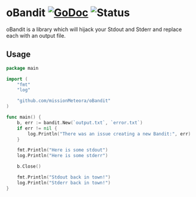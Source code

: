 # oBandit [![GoDoc](https://godoc.org/github.com/missionMeteora/oBandit?status.svg)](https://godoc.org/github.com/missionMeteora/oBandit) ![Status](https://img.shields.io/badge/status-beta-yellow.svg)

oBandit is a library which will hijack your Stdout and Stderr and replace each with an output file.

## Usage
``` go
package main

import (
	"fmt"
	"log"

	"github.com/missionMeteora/oBandit"
)

func main() {
	b, err := bandit.New(`output.txt`, `error.txt`)
	if err != nil {
		log.Println("There was an issue creating a new Bandit:", err)
	}

	fmt.Println("Here is some stdout")
	log.Println("Here is some stderr")

	b.Close()

	fmt.Println("Stdout back in town!")
	log.Println("Stderr back in town!")
}
```